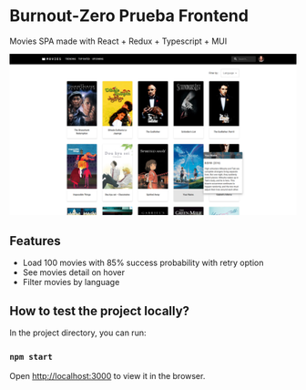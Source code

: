 # Burnout-Zero Prueba Frontend

Movies SPA made with React + Redux + Typescript + MUI

![Main preview](preview/main.png)

## Features

   - Load 100 movies with 85% success probability with retry option
   - See movies detail on hover
   - Filter movies by language

## How to test the project locally?

In the project directory, you can run:

### `npm start`

Open [http://localhost:3000](http://localhost:3000) to view it in the browser.